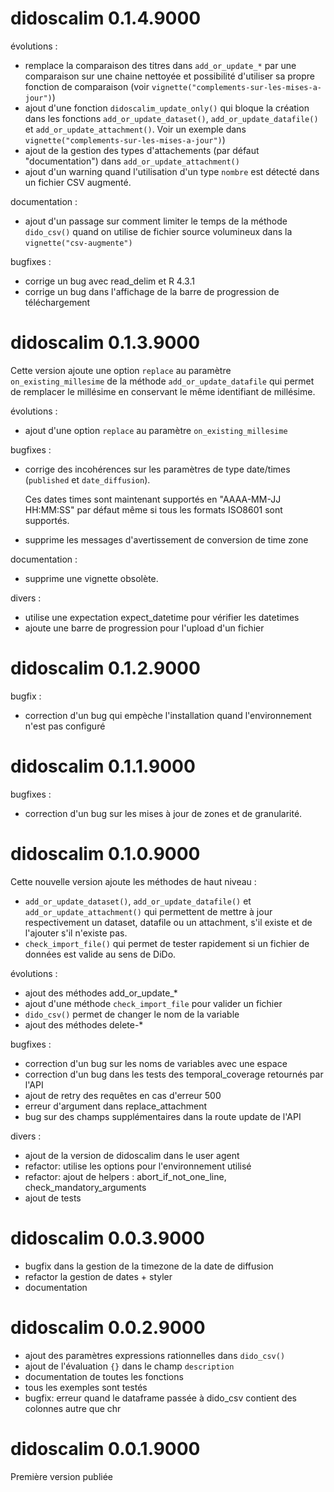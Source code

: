# didoscalim 0.1.4.9000

évolutions :

* remplace la comparaison des titres dans `add_or_update_*` par une comparaison sur une chaine nettoyée et possibilité d'utiliser sa propre fonction de comparaison (voir `vignette("complements-sur-les-mises-a-jour")`)
* ajout d'une fonction `didoscalim_update_only()` qui bloque la création dans les fonctions `add_or_update_dataset()`, `add_or_update_datafile()` et `add_or_update_attachment()`. Voir un exemple dans `vignette("complements-sur-les-mises-a-jour")`)
* ajout de la gestion des types d'attachements (par défaut "documentation") dans `add_or_update_attachment()`
* ajout d'un warning quand l'utilisation d'un type `nombre` est détecté dans un fichier CSV augmenté.

documentation :

* ajout d'un passage sur comment limiter le temps de la méthode `dido_csv()` quand
  on utilise de fichier source volumineux dans la `vignette("csv-augmente")`

bugfixes :

* corrige un bug avec read_delim et R 4.3.1
* corrige un bug dans l'affichage de la barre de progression de téléchargement

# didoscalim 0.1.3.9000

Cette version ajoute une option `replace` au paramètre `on_existing_millesime`
de la méthode `add_or_update_datafile` qui permet de remplacer le millésime en
conservant le même identifiant de millésime.

évolutions :

* ajout d'une option `replace` au paramètre `on_existing_millesime`

bugfixes :

* corrige des incohérences sur les paramètres de type date/times (`published` et `date_diffusion`).

  Ces dates times sont maintenant supportés en "AAAA-MM-JJ HH:MM:SS" par défaut
  même si tous les formats ISO8601 sont supportés.
* supprime les messages d'avertissement de conversion de time zone

documentation :

* supprime une vignette obsolète.

divers :

* utilise une expectation expect_datetime pour vérifier les datetimes
* ajoute une barre de progression pour l'upload d'un fichier

# didoscalim 0.1.2.9000

bugfix :

* correction d'un bug qui empèche l'installation quand l'environnement n'est pas configuré

# didoscalim 0.1.1.9000

bugfixes :

* correction d'un bug sur les mises à jour de zones et de granularité.

# didoscalim 0.1.0.9000

Cette nouvelle version ajoute les méthodes de haut niveau :

* `add_or_update_dataset()`, `add_or_update_datafile()` et
`add_or_update_attachment()` qui permettent de mettre à jour respectivement un
dataset, datafile ou un attachment, s'il existe et de l'ajouter s'il n'existe
pas.
* `check_import_file()` qui permet de tester rapidement si un fichier de données
est valide au sens de DiDo.

évolutions :

* ajout des méthodes add_or_update_*
* ajout d'une méthode `check_import_file` pour valider un fichier
* `dido_csv()` permet de changer le nom de la variable
* ajout des méthodes delete-*

bugfixes :

* correction d'un bug sur les noms de variables avec une espace
* correction d'un bug dans les tests des temporal_coverage retournés par l'API
* ajout de retry des requêtes en cas d'erreur 500
* erreur d'argument dans replace_attachment
* bug sur des champs supplémentaires dans la route update de l'API

divers :

* ajout de la version de didoscalim dans le user agent
* refactor: utilise les options pour l'environnement utilisé
* refactor: ajout de helpers : abort_if_not_one_line, check_mandatory_arguments
* ajout de tests

# didoscalim 0.0.3.9000

* bugfix dans la gestion de la timezone de la date de diffusion
* refactor la gestion de dates + styler
* documentation

# didoscalim 0.0.2.9000

* ajout des paramètres expressions rationnelles dans `dido_csv()`
* ajout de l'évaluation `{}` dans le champ `description`
* documentation de toutes les fonctions
* tous les exemples sont testés
* bugfix: erreur quand le dataframe passée à dido_csv contient des colonnes autre que chr

# didoscalim 0.0.1.9000

Première version publiée
